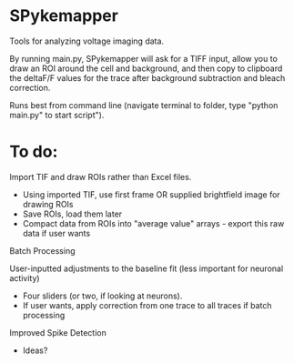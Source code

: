 # SPykemapper
Tools for analyzing voltage imaging data.

By running main.py, SPykemapper will ask for a TIFF input, allow you to draw an ROI around the cell and background, and then copy to clipboard the deltaF/F values for the trace after background subtraction and bleach correction. 

Runs best from command line (navigate terminal to folder, type "python main.py" to start script").


# To do:
Import TIF and draw ROIs rather than Excel files.
  
* Using imported TIF, use first frame OR supplied brightfield image for drawing ROIs
* Save ROIs, load them later
* Compact data from ROIs into "average value" arrays - export this raw data if user wants

Batch Processing

User-inputted adjustments to the baseline fit (less important for neuronal activity)

* Four sliders (or two, if looking at neurons). 
* If user wants, apply correction from one trace to all traces if batch processing

Improved Spike Detection

* Ideas?
